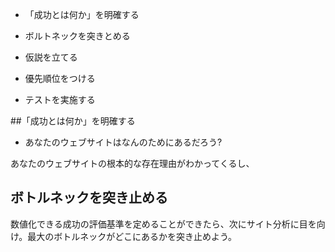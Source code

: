



- 「成功とは何か」を明確する

- ボルトネックを突きとめる

- 仮説を立てる

- 優先順位をつける

- テストを実施する


##「成功とは何か」を明確する

- あなたのウェブサイトはなんのためにあるだろう?

あなたのウェブサイトの根本的な存在理由がわかってくるし、


## ボトルネックを突き止める

数値化できる成功の評価基準を定めることができたら、次にサイト分析に目を向け。最大のボトルネックがどこにあるかを突き止めよう。
